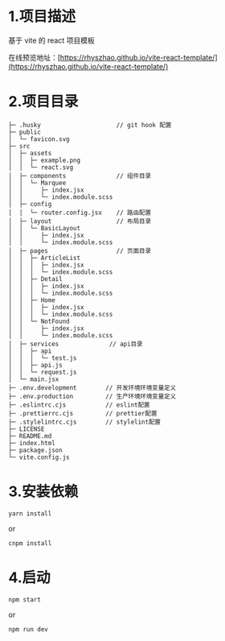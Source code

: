 <!--
 * Author  rhys.zhao
 * Date  2022-08-25 10:38:32
 * LastEditors  rhys.zhao
 * LastEditTime  2023-03-16 17:38:13
 * Description readme文件
-->

# 1.项目描述

基于 vite 的 react 项目模板

在线预览地址：[https://rhyszhao.github.io/vite-react-template/](https://rhyszhao.github.io/vite-react-template/)

# 2.项目目录

```
├─ .husky                     // git hook 配置
├─ public
│  └─ favicon.svg
├─ src
│  ├─ assets
│  │  ├─ example.png
│  │  └─ react.svg
│  ├─ components              // 组件目录
│  │  └─ Marquee
│  │     ├─ index.jsx
│  │     └─ index.module.scss
│  ├─ config
│  │  └─ router.config.jsx    // 路由配置
│  ├─ layout                  // 布局目录
│  │  └─ BasicLayout
│  │     ├─ index.jsx
│  │     └─ index.module.scss
│  ├─ pages                   // 页面目录
│  │  ├─ ArticleList
│  │  │  ├─ index.jsx
│  │  │  └─ index.module.scss
│  │  ├─ Detail
│  │  │  ├─ index.jsx
│  │  │  └─ index.module.scss
│  │  ├─ Home
│  │  │  ├─ index.jsx
│  │  │  └─ index.module.scss
│  │  └─ NotFound
│  │     ├─ index.jsx
│  │     └─ index.module.scss
│  ├─ services              // api目录
│  │  ├─ api
│  │  │  └─ test.js
│  │  ├─ api.js
│  │  └─ request.js
│  └─ main.jsx
├─ .env.development        // 开发环境环境变量定义
├─ .env.production         // 生产环境环境变量定义
├─ .eslintrc.cjs           // eslint配置
├─ .prettierrc.cjs         // prettier配置
├─ .stylelintrc.cjs        // stylelint配置
├─ LICENSE
├─ README.md
├─ index.html
├─ package.json
└─ vite.config.js
```

# 3.安装依赖

```
yarn install
```

or

```
cnpm install
```

# 4.启动

```
npm start
```

or

```
npm run dev
```
